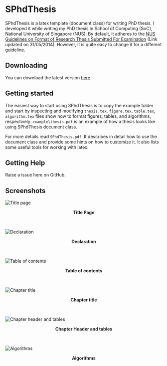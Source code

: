 # SPhdThesis #
SPhdThesis is a latex template (document class) for writing PhD thesis. I developed it while writing my PhD thesis in School of Computing (SoC), National University of Singapore (NUS). By default, it adheres to the [NUS Guidelines on Format of Research Thesis Submitted For Examination](http://www.nus.edu.sg/registrar/event/gdthesisexam.html "NUS Guidelines on Format of Research Thesis Submitted For Examination") (Link updated on 31/05/2014). However, it is quite easy to change it for a different guideline.

## Downloading ##
You can download the latest version [here](https://github.com/saurabhg17/SPhdThesis/archive/master.zip "Download SPhdThesis").

## Getting started ##
The easiest way to start using SPhdThesis is to copy the example folder and start by inspecting and modifying `thesis.tex`. `figure.tex`, `table.tex`, `algorithm.tex` files show how to format figures, tables, and algorithms, respectively. `example\thesis.pdf` is an example of how a thesis looks like using SPhdThesis document class.

For more details read `SPhdThesis.pdf`. It describes in detail how to use the document class and provide some hints on how to customize it. It also lists some useful tools for working with latex.

## Getting Help ##
Raise a issue here on GitHub.

## Screenshots ##
![Title page](screenshots/title.jpg)
<p align="center" style="font-weight:bold"><strong>Title Page</strong></p>
<br/>

![Declaration](screenshots/declaration.jpg)
<p align="center" style="font-weight:bold"><strong>Declaration</strong></p>
<br/>

![Table of contents](screenshots/table-of-contents.jpg)
<p align="center" style="font-weight:bold"><strong>Table of contents</strong></p>
<br/>

![Chapter title](screenshots/chapter-title.jpg)
<p align="center" style="font-weight:bold"><strong>Chapter title</strong></p>
<br/>

![Chapter header and tables](screenshots/chapter-header.jpg)
<p align="center" style="font-weight:bold"><strong>Chapter Header and tables</strong></p>
<br/>

![Algorithms](screenshots/algorithm.jpg)
<p align="center" style="font-weight:bold"><strong>Algorithms</strong></p>
